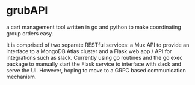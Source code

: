 # grubAPI
a cart management tool written in go and python to make coordinating group orders easy.

It is comprised of two separate RESTful services: a Mux API to provide an interface to a MongoDB Atlas cluster and a Flask web app / API for integrations such as slack. Currently using go routines and the go exec package to manually start the Flask service to interface with slack and serve the UI. However, hoping to move to a GRPC based communication mechanism.

